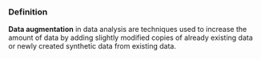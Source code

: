 ### Definition

**Data augmentation** in data analysis are techniques used to increase the amount of data by adding slightly modified copies of already existing data or newly created synthetic data from existing data.